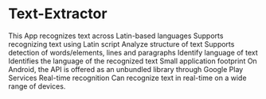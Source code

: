 # Text-Extractor
 This App recognizes text across Latin-based languages Supports recognizing text using Latin script Analyze structure of text Supports detection of words/elements, lines and paragraphs Identify language of text Identifies the language of the recognized text Small application footprint On Android, the API is offered as an unbundled library through Google Play Services Real-time recognition Can recognize text in real-time on a wide range of devices.
